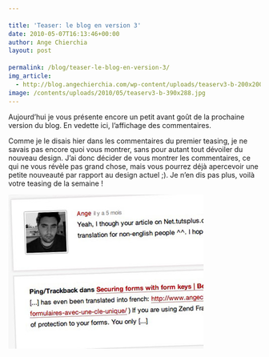 ```yaml
---

title: 'Teaser: le blog en version 3'
date: 2010-05-07T16:13:46+00:00
author: Ange Chierchia
layout: post

permalink: /blog/teaser-le-blog-en-version-3/
img_article:
  - http://blog.angechierchia.com/wp-content/uploads/teaserv3-b-200x200.jpg
image: /contents/uploads/2010/05/teaserv3-b-390x288.jpg
---
```

Aujourd&rsquo;hui je vous présente encore un petit avant goût de la prochaine version du blog. En vedette ici, l&rsquo;affichage des commentaires.<!--more-->

Comme je le disais hier dans les commentaires du premier teasing, je ne savais pas encore quoi vous montrer, sans pour autant tout dévoiler du nouveau design. J&rsquo;ai donc décider de vous montrer les commentaires, ce qui ne vous révèle pas grand chose, mais vous pourrez déjà apercevoir une petite nouveauté par rapport au design actuel ;). Je n&rsquo;en dis pas plus, voilà votre teasing de la semaine !

<div>
  <img class="alignnone size-full wp-image-730" title="teaserv3-b" src="/contents/uploads/2010/05/teaserv3-b.jpg?fit=390%2C308" alt="" data-recalc-dims="1" />
</div>